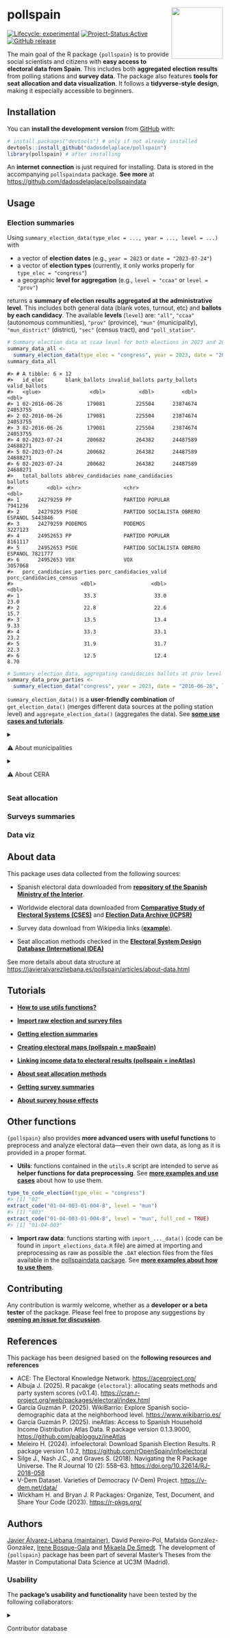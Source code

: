 
<!-- README.md is generated from README.Rmd. Please edit that file -->

# pollspain <img src="man/figures/pollspain_sticker.png" align="right" width="120"/>

<!-- badges: start -->

[![Lifecycle:
experimental](https://img.shields.io/badge/lifecycle-experimental-orange.svg)](https://lifecycle.r-lib.org/articles/stages.html#experimental)
[![Project-Status:Active](https://www.repostatus.org/badges/latest/active.svg)](https://www.repostatus.org/#active)
[![GitHub
release](https://img.shields.io/github/v/release/dadosdelaplace/pollspain)](https://github.com/dadosdelaplace/pollspain/releases)
<!-- badges: end -->

The main goal of the R package `{pollspain}` is to provide social scientists and citizens with <span class="hl">**easy access to electoral data from Spain**</span>. This includes both **aggregated election results** from polling stations and **survey data**. The package also features **tools for seat allocation and data visualization**. It follows a **tidyverse-style design**, making it especially accessible to beginners.

## Installation

You can <span class="hl">**install the development version**</span> from
[GitHub](https://github.com/) with:

``` r
# install.packages("devtools") # only if not already installed
devtools::install_github("dadosdelaplace/pollspain")
library(pollspain) # after installing
```

An **internet connection** is just required for installing. Data is
stored in the accompanying `pollspaindata` package. **See more** at
<https://github.com/dadosdelaplace/pollspaindata>

## Usage

### Election summaries

Using `summary_election_data(type_elec = ..., year = ..., level = ...)`
with

- a vector of **election dates** (e.g., `year = 2023` or
  `date = "2023-07-24"`)
- a vector of **election types** (currently, it only works properly for
  `type_elec = "congress"`)
- a geographic **level for aggregation** (e.g., `level = "ccaa"` or
  `level = "prov"`)

returns a <span class="hl">**summary of election results aggregated at
the administrative level**</span>. This includes both general data
(blank votes, turnout, etc) and **ballots by each candidacy**. The
available <span class="hl">**levels**</span> (`level`) are: `"all"`,
`"ccaa"` (autonomous communities), `"prov"` (province), `"mun"`
(municipality), `"mun_district"` (district), `"sec"` (census tract), and
`"poll_station"`.

``` r
# Summary election data at ccaa level for both elections in 2023 and 2016
summary_data_all <-
  summary_election_data(type_elec = "congress", year = 2023, date = "2016-06-26")
summary_data_all
```

    #> # A tibble: 6 × 12
    #>   id_elec       blank_ballots invalid_ballots party_ballots valid_ballots
    #>   <glue>                <dbl>           <dbl>         <dbl>         <dbl>
    #> 1 02-2016-06-26        179081          225504      23874674      24053755
    #> 2 02-2016-06-26        179081          225504      23874674      24053755
    #> 3 02-2016-06-26        179081          225504      23874674      24053755
    #> 4 02-2023-07-24        200682          264382      24487589      24688271
    #> 5 02-2023-07-24        200682          264382      24487589      24688271
    #> 6 02-2023-07-24        200682          264382      24487589      24688271
    #>   total_ballots abbrev_candidacies name_candidacies                  ballots
    #>           <dbl> <chr>              <chr>                               <dbl>
    #> 1      24279259 PP                 PARTIDO POPULAR                   7941236
    #> 2      24279259 PSOE               PARTIDO SOCIALISTA OBRERO ESPANOL 5443846
    #> 3      24279259 PODEMOS            PODEMOS                           3227123
    #> 4      24952653 PP                 PARTIDO POPULAR                   8161117
    #> 5      24952653 PSOE               PARTIDO SOCIALISTA OBRERO ESPANOL 7821777
    #> 6      24952653 VOX                VOX                               3057068
    #>   porc_candidacies_parties porc_candidacies_valid porc_candidacies_census
    #>                      <dbl>                  <dbl>                   <dbl>
    #> 1                     33.3                   33.0                   23.0 
    #> 2                     22.8                   22.6                   15.7 
    #> 3                     13.5                   13.4                    9.33
    #> 4                     33.3                   33.1                   23.2 
    #> 5                     31.9                   31.7                   22.3 
    #> 6                     12.5                   12.4                    8.70

``` r
# Summary election data, aggregating candidacies ballots at prov level
summary_data_prov_parties <-
  summary_election_data("congress", year = 2023, date = "2016-06-26", level = "prov")
```

`summary_election_data()` is a **user-friendly combination** of
`get_election_data()` (merges different data sources at the polling
station level) and `aggregate_election_data()` (aggregates the data).
See [**some use cases and
tutorials**](https://javieralvarezliebana.es/pollspain/#tutorials).

<details>

<summary>

⚠️ About municipalities
</summary>

The municipality data (names and codes) were **extracted from the
version published by the National Statistics Institute (INE) on February
6, 2025**. Over the years, various municipal mergers have taken place in
Spain, which means that not all elections feature the same set of
municipalities or the same identifying codes. In order to unify and
standardize the results provided to users, all output tables refer to
the most recent municipality recoding by the Spanish National Statistics
Institute (INE). The helper function `recod_mun()` transparently returns
the updated code based on that recoding, reassigning codes for merged
municipalities accordingly.

Data extracted from
<https://www.ine.es/daco/daco42/codmun/codmun20/20codmun.xlsx>.
</details>

<details>

<summary>

⚠️ About CERA
</summary>

According to the National Statistics Institute (INE) «the electoral roll
contains the registration of those who meet the requirements to be
voters and are not definitively or temporarily deprived of the right to
vote. The electoral roll is composed of:

- The electoral roll of Spanish citizens residing in Spain (CER).
- The **electoral roll of Spanish citizens residing abroad (CERA)**.

The electoral roll of residents in Spain who are nationals of countries
with Agreements for municipal elections (CERE Agreements), and the
electoral roll of citizens of the European Union residing in Spain for
municipal and European Parliament elections (CERE EU)».

**CERA-related data is provided at the provincial constituency level**.
These votes are aggregated with the rest when `level = "all"`,
`level = "ccaa"`, or `level = "prov"`. At any lower level of
aggregation, 52 additional rows—one for each province—are included (for
example, when aggregating data at the municipal level, the result
includes as many rows as there are municipalities plus 52 «CERA
municipalities»).

</details>

### Seat allocation

### Surveys summaries

### Data viz

<!--
* barras ordenadas a más a menos (con colores)
* ggparlament
* encuestas + promedio
* barras con resultados + encuestas encima
* barras con % de voto vs %escaños?
* mapa
* ¿algún lollipop para mostrar housing efects? con flechas y eso.
-->

## About data

This package uses data collected from the following sources:

- Spanish electoral data downloaded from [**repository of the Spanish
  Ministry of the
  Interior**](https://infoelectoral.interior.gob.es/es/elecciones-celebradas/area-de-descargas/).

- Worldwide electoral data downloaded from [**Comparative Study of
  Electoral Systems (CSES)**](https://cses.org/data-download/) and
  [**Election Data Archive (ICPSR)**](https://electiondataarchive.org/)

- Survey data download from Wikipedia links
  ([**example**](https://en.wikipedia.org/wiki/Opinion_polling_for_the_2023_Spanish_general_election)).

- Seat allocation methods checked in the [**Electoral System Design
  Database (International
  IDEA)**](https://www.idea.int/data-tools/data/electoral-system-design)

See more details about data structure at
<https://javieralvarezliebana.es/pollspain/articles/about-data.html>

## Tutorials

- [**How to use utils
  functions?**](https://javieralvarezliebana.es/pollspain/articles/utils.html)

- [**Import raw election and survey files**](...)

- [**Getting election summaries**](...)

- [**Creating electoral maps (pollspain + mapSpain)**](...)

- [**Linking income data to electoral results (pollspain +
  ineAtlas)**](...)

- [**About seat allocation methods**](...)

- [**Getting survey summaries**](...)

- [**About survey house effects**](...)

## Other functions

`{pollspain}` also provides <span class="hl">**more advanced users with
useful functions**</span> to preprocess and analyze electoral data—even
their own data, as long as it is provided in a proper format.

- <span class="hl">**Utils**</span>: functions contained in the
  `utils.R` script are intended to serve as **helper functions for data
  preprocessing**. See [**more examples and use
  cases**](https://javieralvarezliebana.es/pollspain/articles/utils.html)
  about how to use them.

``` r
type_to_code_election(type_elec = "congress")
#> [1] "02"
extract_code("01-04-003-01-004-B", level = "mun")
#> [1] "003"
extract_code("01-04-003-01-004-B", level = "mun", full_cod = TRUE)
#> [1] "01-04-003"
```

- <span class="hl">**Import raw data**</span>: functions starting with
  `import_..._data()` (code can be found in `import_elections_data.R`
  file) are aimed at importing and preprocessing as raw as possible the
  `.DAT` election files from the files available in the [pollspaindata
  package](https://github.com/dadosdelaplace/pollspaindata). See [**more
  examples about how to use them**](...).

## Contributing

Any contribution is warmly welcome, whether as a **developer or a beta
tester** of the package. Please feel free to propose any suggestions by
[**opening an issue for
discussion**](https://github.com/dadosdelaplace/pollspain/issues).

## References

This package has been designed based on the **following resources and
references**

- ACE: The Electoral Knowledge Network. <https://aceproject.org/>
- Albuja J. (2025). R pacakge `{electoral}`: allocating seats methods
  and party system scores (v0.1.4).
  <https://cran.r-project.org/web/packages/electoral/index.html>
- García Guzmán P. (2025). WikiBarrio: Explore Spanish socio-demographic
  data at the neighborhood level. <https://www.wikibarrio.es/>
- García Guzmán P. (2025). ineAtlas: Access to Spanish Household Income
  Distribution Atlas Data. R package version 0.1.3.9000,
  <https://github.com/pablogguz/ineAtlas>
- Meleiro H. (2024). infoelectoral: Download Spanish Election Results. R
  package version 1.0.2, <https://github.com/rOpenSpain/infoelectoral>
- Silge J., Nash J.C., and Graves S. (2018). Navigating the R Package
  Universe. The R Journal 10 (2): 558–63.
  <https://doi.org/10.32614/RJ-2018-058>
- V-Dem Dataset. Varieties of Democracy (V-Dem) Project.
  <https://v-dem.net/data/>
- Wickham H. and Bryan J. R Packages: Organize, Test, Document, and
  Share Your Code (2023). <https://r-pkgs.org/>

## Authors

[Javier Álvarez-Liébana (maintainer)](https://javieralvarezliebana.es),
David Pereiro-Pol, Mafalda González-González, [Irene
Bosque-Gala](https://es.linkedin.com/in/irene-bosque-gala-701271293) and
[Mikaela De
Smedt](https://www.linkedin.com/in/mikaela-de-smedt-11179020a/?locale=en_US).
The development of `{pollspain}` package has been part of several
Master’s Theses from the Master in Computational Data Science at UC3M
(Madrid).

### Usability

The **package’s usability and functionality** have been tested by the
following collaborators:

<details>

<summary>

Contributor database
</summary>

| Contributor | R knowledge | Political science knowledge | Usability score | Functionality score |
|----|----|----|----|----|
| … | 9 | 9 | … | … |
| … | 9 | 2 | … | … |
| … | 5 | 9 | … | … |
| … | 6 | 7 | … | … |
| … | 2 | 3 | … | … |
| … | 6 | 1 | … | … |
| … | 10 | 7 | … | … |
| … | 2 | 8 | … | … |
| … | 5 | 5 | … | … |
| … | 10 | 3 | … | … |
| … | 3 | 9 | … | … |
| … | 9 | 5 | … | … |

</details>
